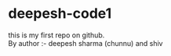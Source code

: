 # deepesh-code1
this is my first repo on github.
<br>
By author :- deepesh sharma (chunnu) and shiv 
